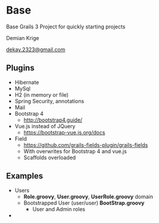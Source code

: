 # Base
Base Grails 3 Project for quickly starting projects

Demian Krige

dekay.2323@gmail.com

## Plugins
* Hibernate
* MySql
* H2 (in memory or file)
* Spring Security, annotations
* Mail
* Bootstrap 4 
  * http://bootstrap4.guide/
* Vue.js instead of JQuery 
  * https://bootstrap-vue.js.org/docs
* Field 
  * https://github.com/grails-fields-plugin/grails-fields
  * With overwrites for Bootstrap 4 and vue.js
  * Scaffolds overloaded

## Examples
* Users
  * **Role.groovy**, **User.groovy**, **UserRole.groovy** domain
  * Bootstrapped User (user/user) **BootStrap.groovy**
    * User and Admin roles
*
    
    
